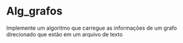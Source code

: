 # Alg_grafos
Implemente um algoritmo que carregue as informações de um grafo direcionado que estão em um arquivo de texto 
